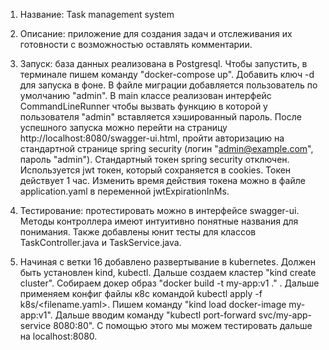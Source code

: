 1. Название: Task management system
2. Описание: приложение для создания задач и отслеживания их готовности с возможностью оставлять комментарии.
3. Запуск: база данных реализована в Postgresql. Чтобы запустить, в терминале пишем команду "docker-compose up". Добавить ключ -d для запуска в фоне. В файле миграции добавляется пользователь по умолчанию "admin". В main классе реализован интерфейс CommandLineRunner чтобы вызвать функцию в которой у пользователя "admin" вставляется хэшированный пароль. После успешного запуска можно перейти на страницу http://localhost:8080/swagger-ui.html, пройти авторизацию на стандартной странице spring security (логин "admin@example.com", пароль "admin"). Стандартный токен spring security отключен. Используется jwt токен, который сохраняется в cookies. Токен действует 1 час. Изменить время действия токена можно в файле application.yaml в переменной jwtExpirationInMs.
4. Тестирование: протестировать можно в интерфейсе swagger-ui. Методы контроллера имеют интуитивно понятные названия для понимания. Также добавлены юнит тесты для классов TaskController.java и TaskService.java.

5. Начиная с ветки 16 добавлено развертывание в kubernetes. Должен быть установлен kind, kubectl. Дальше создаем кластер "kind create cluster". Собираем докер образ "docker build -t my-app:v1 ."  . Дальше применяем конфиг файлы к8с командой kubectl apply -f k8s/<filename.yaml>. Пишем команду "kind load docker-image my-app:v1". Дальше вводим команду "kubectl port-forward svc/my-app-service 8080:80". С помощью этого мы можем тестировать дальше на localhost:8080.